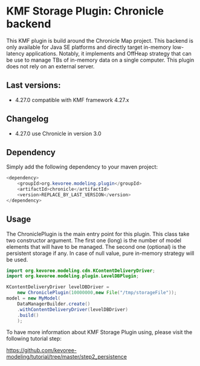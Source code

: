 # KMF Storage Plugin: Chronicle backend

This KMF plugin is build around the Chronicle Map project.
This backend is only available for Java SE platforms and directly target in-memory low-latency applications.
Notably, it implements and OffHeap strategy that can be use to manage TBs of in-memory data on a single computer.
This plugin does not rely on an external server.

## Last versions:

- 4.27.0 compatible with KMF framework 4.27.x

## Changelog

- 4.27.0 use Chronicle in version 3.0

## Dependency

Simply add the following dependency to your maven project:

```java
<dependency>
    <groupId>org.kevoree.modeling.plugin</groupId>
    <artifactId>chronicle</artifactId>
    <version>REPLACE_BY_LAST_VERSION</version>
</dependency>
```

## Usage

The ChroniclePlugin is the main entry point for this plugin.
This class take two constructor argument.
The first one (long) is the number of model elements that will have to be managed.
The second one (optional) is the persistent storage if any. In case of null value, pure in-memory strategy will be used.

```java
import org.kevoree.modeling.cdn.KContentDeliveryDriver;
import org.kevoree.modeling.plugin.LevelDBPlugin;

KContentDeliveryDriver levelDBDriver = 
	new ChroniclePlugin(10000000,new File("/tmp/storageFile"));
model = new MyModel(
    DataManagerBuilder.create()
    .withContentDeliveryDriver(levelDBDriver)
    .build()
    );
```

To have more information about KMF Storage Plugin using, please visit the following tutorial step:

https://github.com/kevoree-modeling/tutorial/tree/master/step2_persistence
